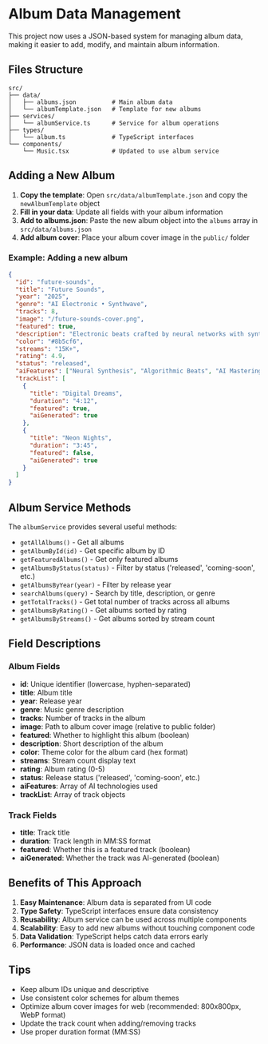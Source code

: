 # Album Data Management

This project now uses a JSON-based system for managing album data, making it easier to add, modify, and maintain album information.

## Files Structure

```
src/
├── data/
│   ├── albums.json          # Main album data
│   └── albumTemplate.json   # Template for new albums
├── services/
│   └── albumService.ts      # Service for album operations
├── types/
│   └── album.ts             # TypeScript interfaces
└── components/
    └── Music.tsx            # Updated to use album service
```

## Adding a New Album

1. **Copy the template**: Open `src/data/albumTemplate.json` and copy the `newAlbumTemplate` object
2. **Fill in your data**: Update all fields with your album information
3. **Add to albums.json**: Paste the new album object into the `albums` array in `src/data/albums.json`
4. **Add album cover**: Place your album cover image in the `public/` folder

### Example: Adding a new album

```json
{
  "id": "future-sounds",
  "title": "Future Sounds",
  "year": "2025",
  "genre": "AI Electronic • Synthwave",
  "tracks": 8,
  "image": "/future-sounds-cover.png",
  "featured": true,
  "description": "Electronic beats crafted by neural networks with synthwave influences",
  "color": "#8b5cf6",
  "streams": "15K+",
  "rating": 4.9,
  "status": "released",
  "aiFeatures": ["Neural Synthesis", "Algorithmic Beats", "AI Mastering"],
  "trackList": [
    {
      "title": "Digital Dreams",
      "duration": "4:12",
      "featured": true,
      "aiGenerated": true
    },
    {
      "title": "Neon Nights",
      "duration": "3:45",
      "featured": false,
      "aiGenerated": true
    }
  ]
}
```

## Album Service Methods

The `albumService` provides several useful methods:

- `getAllAlbums()` - Get all albums
- `getAlbumById(id)` - Get specific album by ID
- `getFeaturedAlbums()` - Get only featured albums
- `getAlbumsByStatus(status)` - Filter by status ('released', 'coming-soon', etc.)
- `getAlbumsByYear(year)` - Filter by release year
- `searchAlbums(query)` - Search by title, description, or genre
- `getTotalTracks()` - Get total number of tracks across all albums
- `getAlbumsByRating()` - Get albums sorted by rating
- `getAlbumsByStreams()` - Get albums sorted by stream count

## Field Descriptions

### Album Fields
- **id**: Unique identifier (lowercase, hyphen-separated)
- **title**: Album title
- **year**: Release year
- **genre**: Music genre description
- **tracks**: Number of tracks in the album
- **image**: Path to album cover image (relative to public folder)
- **featured**: Whether to highlight this album (boolean)
- **description**: Short description of the album
- **color**: Theme color for the album card (hex format)
- **streams**: Stream count display text
- **rating**: Album rating (0-5)
- **status**: Release status ('released', 'coming-soon', etc.)
- **aiFeatures**: Array of AI technologies used
- **trackList**: Array of track objects

### Track Fields
- **title**: Track title
- **duration**: Track length in MM:SS format
- **featured**: Whether this is a featured track (boolean)
- **aiGenerated**: Whether the track was AI-generated (boolean)

## Benefits of This Approach

1. **Easy Maintenance**: Album data is separated from UI code
2. **Type Safety**: TypeScript interfaces ensure data consistency
3. **Reusability**: Album service can be used across multiple components
4. **Scalability**: Easy to add new albums without touching component code
5. **Data Validation**: TypeScript helps catch data errors early
6. **Performance**: JSON data is loaded once and cached

## Tips

- Keep album IDs unique and descriptive
- Use consistent color schemes for album themes
- Optimize album cover images for web (recommended: 800x800px, WebP format)
- Update the track count when adding/removing tracks
- Use proper duration format (MM:SS)
